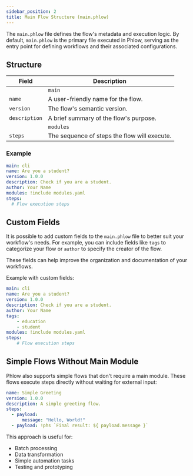 ```yaml
---
sidebar_position: 2
title: Main Flow Structure (main.phlow)
---
```

The `main.phlow` file defines the flow's metadata and execution logic. By default, `main.phlow` is the primary file executed in Phlow, serving as the entry point for defining workflows and their associated configurations.

## Structure

| Field        | Description |
|--------------|-------------|
|| `main`       | **Optional.** Specifies the main module, typically providing initial context (e.g., `cli` for command-line arguments). If not specified, the flow will execute steps directly. |
| `name`       | A user-friendly name for the flow. |
| `version`    | The flow's semantic version. |
| `description`| A brief summary of the flow's purpose. |
|| `modules`    | **Optional.** A list of required modules (loaded using `!include`). If not specified, the flow will run without external modules. |
| `steps`      | The sequence of steps the flow will execute. |


### Example

```yaml
main: cli
name: Are you a student?
version: 1.0.0
description: Check if you are a student.
author: Your Name
modules: !include modules.yaml
steps:
  # Flow execution steps
```

## Custom Fields

It is possible to add custom fields to the `main.phlow` file to better suit your workflow's needs. For example, you can include fields like `tags` to categorize your flow or `author` to specify the creator of the flow.

These fields can help improve the organization and documentation of your workflows.

Example with custom fields:

```yaml
main: cli
name: Are you a student?
version: 1.0.0
description: Check if you are a student.
author: Your Name
tags:
    - education
    - student
modules: !include modules.yaml
steps:
    # Flow execution steps
```

## Simple Flows Without Main Module

Phlow also supports simple flows that don't require a main module. These flows execute steps directly without waiting for external input:

```yaml
name: Simple Greeting
version: 1.0.0
description: A simple greeting flow.
steps:
  - payload:
      message: "Hello, World!"
  - payload: !phs `Final result: ${ payload.message }`
```

This approach is useful for:
- Batch processing
- Data transformation
- Simple automation tasks
- Testing and prototyping
